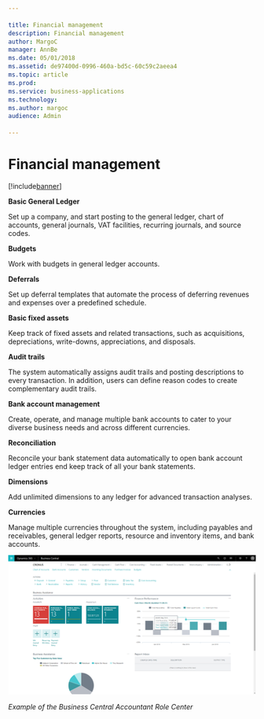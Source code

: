 ```yaml
---

title: Financial management
description: Financial management
author: MargoC
manager: AnnBe
ms.date: 05/01/2018
ms.assetid: de97400d-0996-460a-bd5c-60c59c2aeea4
ms.topic: article
ms.prod: 
ms.service: business-applications
ms.technology: 
ms.author: margoc
audience: Admin

---
```

#  Financial management




[!include[banner](../../includes/banner.md)]

**Basic General Ledger**

Set up a company, and start posting to the general ledger, chart of accounts,
general journals, VAT facilities, recurring journals, and source codes.

**Budgets**

Work with budgets in general ledger accounts.

**Deferrals**

Set up deferral templates that automate the process of deferring revenues and
expenses over a predefined schedule.

**Basic fixed assets**

Keep track of fixed assets and related transactions, such as acquisitions,
depreciations, write-downs, appreciations, and disposals.

**Audit trails**

The system automatically assigns audit trails and posting descriptions to every
transaction. In addition, users can define reason codes to create complementary
audit trails.

**Bank account management**

Create, operate, and manage multiple bank accounts to cater to your diverse
business needs and across different currencies.

**Reconciliation**

Reconcile your bank statement data automatically to open bank account ledger
entries end keep track of all your bank statements.

**Dimensions**

Add unlimited dimensions to any ledger for advanced transaction analyses.

**Currencies**

Manage multiple currencies throughout the system, including payables and
receivables, general ledger reports, resource and inventory items, and bank
accounts.

![A screenshot of the Business Central Accountant role center](media/financial-management-1.png "A screenshot of the Business Central Accountant role center")
<!-- SMB_BusinessCentral_AccountantRoleCenter_A.png -->


*Example of the Business Central Accountant Role Center*
